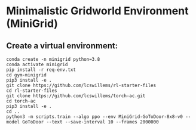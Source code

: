 # Minimalistic Gridworld Environment (MiniGrid)

## Create a virtual environment:

```
conda create -n minigrid python=3.8
conda activate minigrid
pip install -r req-env.txt
cd gym-minigrid
pip3 install -e .
git clone https://github.com/lcswillems/rl-starter-files
cd rl-starter-files
git clone https://github.com/lcswillems/torch-ac.git
cd torch-ac
pip3 install -e .
cd ..
python3 -m scripts.train --algo ppo --env MiniGrid-GoToDoor-8x8-v0 --model GoToDoor --text --save-interval 10 --frames 2000000

```
